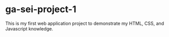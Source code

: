 # ga-sei-project-1
This is my first web application project to demonstrate my HTML, CSS, and Javascript knowledge.
